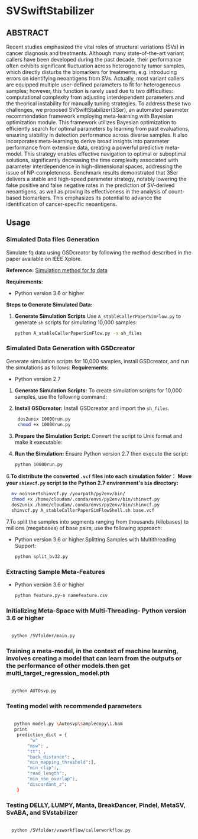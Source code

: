 # SVSwiftStabilizer
## ABSTRACT
Recent studies emphasized the vital roles of structural variations (SVs) in cancer diagnosis and treatments. Although many state-of-the-art variant callers have been developed during the past decade, their performance often exhibits significant fluctuation across heterogeneity tumor samples, which directly disturbs the biomarkers for treatments, e.g. introducing errors on identifying neoantigens from SVs. Actually, most variant callers are equipped multiple user-defined parameters to fit for heterogeneous samples; however, this function is rarely used due to two difficulties: computational complexity from adjusting interdependent parameters and the theorical instability for manually tuning strategies. To address these two challenges, we proposed SVSwiftStabilizer(3Ser), an automated parameter recommendation framework employing meta-learning with Bayesian optimization module. This framework utilizes Bayesian optimization to efficiently search for optimal parameters by learning from past evaluations, ensuring stability in detection performance across diverse samples. It also incorporates meta-learning to derive broad insights into parameter performance from extensive data, creating a powerful predictive meta-model. This strategy enables effective navigation to optimal or suboptimal solutions, significantly decreasing the time complexity associated with parameter interdependence in high-dimensional spaces, addressing the issue of NP-completeness. Benchmark results demonstrated that 3Ser delivers a stable and high-speed parameter strategy, notably lowering the false positive and false negative rates in the prediction of SV-derived neoantigens, as well as proving its effectiveness in the analysis of count-based biomarkers. This emphasizes its potential to advance the identification of cancer-specific neoantigens.

## Usage
### Simulated Data files Generation

Simulate fq data using GSDcreator by following the method described in the paper available on IEEE Xplore.

**Reference:** 
[Simulation method for fq data](https://ieeexplore.ieee.org/abstract/document/8983192)

**Requirements:**
- Python version 3.6 or higher

**Steps to Generate Simulated Data:**

1. **Generate Simulation Scripts**
   Use `A_stableCallerPaperSimFlow.py` to generate `sh` scripts for simulating 10,000 samples:

   ```bash
   python A_stableCallerPaperSimFlow.py -o sh_files
   ```
### Simulated Data Generation with GSDcreator

Generate simulation scripts for 10,000 samples, install GSDcreator, and run the simulations as follows:
**Requirements:**
- Python version 2.7
1. **Generate Simulation Scripts:**
   To create simulation scripts for 10,000 samples, use the following command:

2. **Install GSDcreator:**
Install GSDcreator and import the `sh_files`.

   ```bash
    dos2unix 10000run.py
    chmod +x 10000run.py
   ```
4. **Prepare the Simulation Script:**
Convert the script to Unix format and make it executable:

5. **Run the Simulation:**
Ensure Python version 2.7 then execute the script:
    ```bash
    python 10000run.py
    ```
6.**To distribute the converted `.vcf` files into each simulation folder：
Move your `shinvcf.py` script to the Python 2.7 environment's `bin` directory:**
   ```bash
     mv noinsertshinvcf.py /yourpath/py2env/bin/
     chmod +x /home/cloudam/.conda/envs/py2env/bin/shinvcf.py
     dos2unix /home/cloudam/.conda/envs/py2env/bin/shinvcf.py
     shinvcf.py A_stableCallerPaperSimFlowShell.sh base.vcf
```
7.To split the samples into segments ranging from thousands (kilobases) to millions (megabases) of base pairs, use the following approach:
- Python version 3.6 or higher.Splitting Samples with Multithreading Support:
   ```bash
   python split_bv32.py
   ```
### Extracting Sample Meta-Features
- Python version 3.6 or higher
   ```bash
   python feature.py-o namefeature.csv
   ```
   
### Initializing Meta-Space with Multi-Threading- Python version 3.6 or higher
 ```bash
   
   python /SVfolder/main.py
   ```
###  Training a meta-model, in the context of machine learning, involves creating a model that can learn from the outputs or the performance of other models.then get multi_target_regression_model.pth
 ```bash
   
   python AUTOsvp.py 
   ```
### Testing model with recommended parameters 
```bash
   
   python model.py \Autosvp\samplecopy\1.bam
   print
    prediction_dict = {
         "w"
        "msw": ,
        "tt": ,
        "back_distance": ,
        "min_mapping_threshold":],
        "min_clip":,
        "read_length":,
        "min_non_overlap":,
        "discordant_z": 
    }
   ```
### Testing DELLY, LUMPY, Manta, BreakDancer, Pindel, MetaSV, SvABA, and SVstabilizer
 ```bash
   
   python /SVfolder/vsworkflow/callerworkflow.py
   ```


   
